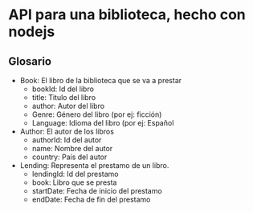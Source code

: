 API para una biblioteca, hecho con nodejs
==========================================

## Glosario

- Book: El libro de la biblioteca que se va a prestar
    - bookId: Id del libro
    - title: Titulo del libro
    - author: Autor del libro
    - Genre: Género del libro (por ej: ficción)
    - Language: Idioma del libro (por ej: Español
- Author: El autor de los libros
    - authorId: Id del autor
    - name: Nombre del autor
    - country: País del autor
- Lending: Representa el prestamo de un libro.
    - lendingId: Id del prestamo
    - book: Libro que se presta
    - startDate: Fecha de inicio del prestamo
    - endDate: Fecha de fin del prestamo